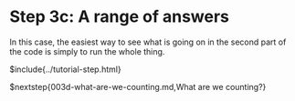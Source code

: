 # Step 3c: A range of answers

In this case, the easiest way to see what is going on in the second part of the code is simply to run the whole thing.

$include{../tutorial-step.html}

$nextstep{003d-what-are-we-counting.md,What are we counting?}
<script src="/tutorial.bundle.js"></script>
